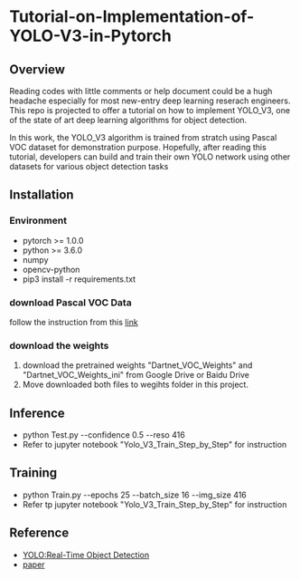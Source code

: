 # Tutorial-on-Implementation-of-YOLO-V3-in-Pytorch

## Overview 

Reading codes with little comments or help document could be a hugh headache especially for most new-entry deep learning reserach engineers. This repo is projected to offer a tutorial on how to implement YOLO_V3, one of the state of art deep learning algorithms for object detection. 

In this work, the YOLO_V3 algorithm is trained from stratch using Pascal VOC dataset for demonstration purpose. Hopefully, after reading this tutorial, developers can build and train their own YOLO network using other datasets for various object detection tasks



## Installation 

### Environment 
* pytorch >= 1.0.0
* python >= 3.6.0
* numpy
* opencv-python
* pip3 install -r requirements.txt

### download Pascal VOC Data 
follow the instruction from this [link](https://pjreddie.com/darknet/yolo/)

### download the weights
1. download the pretrained weights "Dartnet_VOC_Weights" and "Dartnet_VOC_Weights_ini" from Google Drive or Baidu Drive
2. Move downloaded both files to wegihts folder in this project.

## Inference 
* python Test.py --confidence 0.5 --reso 416
* Refer to jupyter notebook "Yolo_V3_Train_Step_by_Step" for instruction

## Training 
* python Train.py --epochs 25 --batch_size 16 --img_size 416
* Refer tp jupyter notebook "Yolo_V3_Train_Step_by_Step" for instruction 

## Reference 
* [YOLO:Real-Time Object Detection](https://pjreddie.com/darknet/yolo/)
* [paper](https://pjreddie.com/media/files/papers/YOLOv3.pdf)




